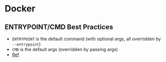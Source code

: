# Docker

## ENTRYPOINT/CMD Best Practices

* `ENTRYPOINT` is the default command (with optional args, all overridden by `--entrypoint`)
* `CMD` is the default args (overridden by passing args)
* [Ref](https://medium.freecodecamp.org/docker-entrypoint-cmd-dockerfile-best-practices-abc591c30e21)
